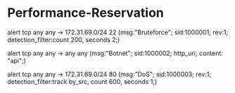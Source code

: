# Performance-Reservation

alert tcp any any -> 172.31.69.0/24 22 (msg:"Bruteforce"; sid:1000001; rev:1; detection_filter:count 200, seconds 2;)

alert tcp any any -> any any (msg:"Botnet"; sid:1000002; http_uri; content: "api";)

alert tcp any any -> 172.31.69.0/24 80 (msg:"DoS"; sid:1000003; rev:1; detection_filter:track by_src, count 600, seconds 1;)
